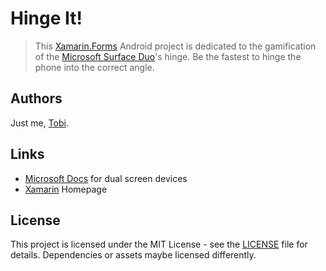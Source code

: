 # Hinge It!
> This [Xamarin.Forms](https://dotnet.microsoft.com/apps/xamarin) Android project is dedicated to the gamification of the [Microsoft Surface Duo](https://www.microsoft.com/en-us/surface/devices/surface-duo)'s hinge. Be the fastest to hinge the phone into the correct angle.

## Authors
Just me, [Tobi]([https://tscholze.github.io).

## Links
- [Microsoft Docs](https://docs.microsoft.com/en-us/dual-screen/android/get-duo-sdk?tabs=java) for dual screen devices
- [Xamarin](https://dotnet.microsoft.com/apps/xamarin) Homepage


## License
This project is licensed under the MIT License - see the [LICENSE](LICENSE) file for details.
Dependencies or assets maybe licensed differently.